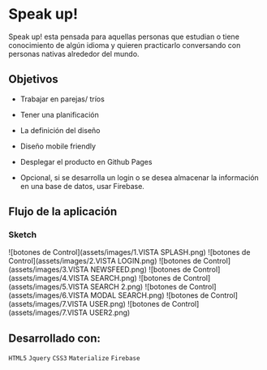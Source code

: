 
# Speak up!

Speak up! esta pensada para aquellas personas que estudian o tiene conocimiento de algún idioma y quieren practicarlo conversando con personas nativas alrededor del mundo.

## Objetivos

- Trabajar en parejas/ tríos

- Tener una planificación

- La definición del diseño

- Diseño mobile friendly

- Desplegar el producto en Github Pages

* Opcional, si se desarrolla un login o se desea almacenar la información en una base de datos, usar Firebase.

## Flujo de la aplicación 

### Sketch
![botones de Control](assets/images/1.VISTA SPLASH.png)
![botones de Control](assets/images/2.VISTA LOGIN.png)
![botones de Control](assets/images/3.VISTA NEWSFEED.png)
![botones de Control](assets/images/4.VISTA SEARCH.png)
![botones de Control](assets/images/5.VISTA SEARCH 2.png)
![botones de Control](assets/images/6.VISTA MODAL SEARCH.png)
![botones de Control](assets/images/7.VISTA USER.png)
![botones de Control](assets/images/7.VISTA USER2.png)

## Desarrollado con:

`HTML5` `Jquery` `CSS3` `Materialize` `Firebase`

